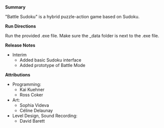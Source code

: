 **Summary**

"Battle Sudoku" is a hybrid puzzle-action game based on Sudoku.

**Run Directions**

Run the provided .exe file. Make sure the _data folder is next to the .exe file.

**Release Notes**

- Interim
  - Added basic Sudoku interface
  - Added prototype of Battle Mode

**Attributions**

- Programming:
  - Kai Kuehner
  - Ross Coker
- Art:
  - Sophia Videva
  - Céline Delaunay
- Level Design, Sound Recording:
  - David Barett